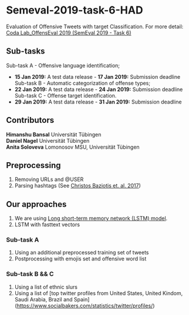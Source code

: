 # Semeval-2019-task-6-HAD
Evaluation of Offensive Tweets with target Classification. For more detail: [Coda Lab_OffensEval 2019 (SemEval 2019 - Task 6)](https://competitions.codalab.org/competitions/20011)

## Sub-tasks

Sub-task A - Offensive language identification; <br/>
 - **15 Jan 2019:** A test data release - **17 Jan 2019:** Submission deadline <br/>
Sub-task B - Automatic categorization of offense types; <br/> 
- **22 Jan 2019:** A test data release - **24 Jan 2019:** Submission deadline <br/>
Sub-task C - Offense target identification. <br/>
 - **29 Jan 2019:** A test data release - **31 Jan 2019:** Submission deadline  <br/>

## Contributors 
**Himanshu Bansal** Universität Tübingen <br/>
**Daniel Nagel** Universität Tübingen <br/>
**Anita Soloveva**  Lomonosov MSU, Universität Tübingen <br/>

## Preprocessing

1. Removing URLs and @USER <br/>
2. Parsing hashtags (See [Christos Baziotis et. al. 2017](https://github.com/cbaziotis/ekphrasis))<br/>

## Our approaches

1. We are using [Long short-term memory network (LSTM) model](https://github.com/cicl2018/semeval-2019-task-6-HAD/blob/master/Baseline/script.py). <br/>
2. LSTM with fasttext vectors <br/>
### Sub-task A
1. Using an additional preprocessed training set of tweets <br/>
2. Postprocessing with emojis set and offensive word list
### Sub-task B && C
1. Using a list of ethnic slurs
2. Using a list of [top twitter profiles from United States, United Kindom, Saudi Arabia, Brazil and Spain] (https://www.socialbakers.com/statistics/twitter/profiles/)


